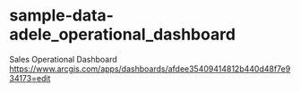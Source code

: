 # sample-data-adele_operational_dashboard
Sales Operational Dashboard 
https://www.arcgis.com/apps/dashboards/afdee35409414812b440d48f7e934173=edit
